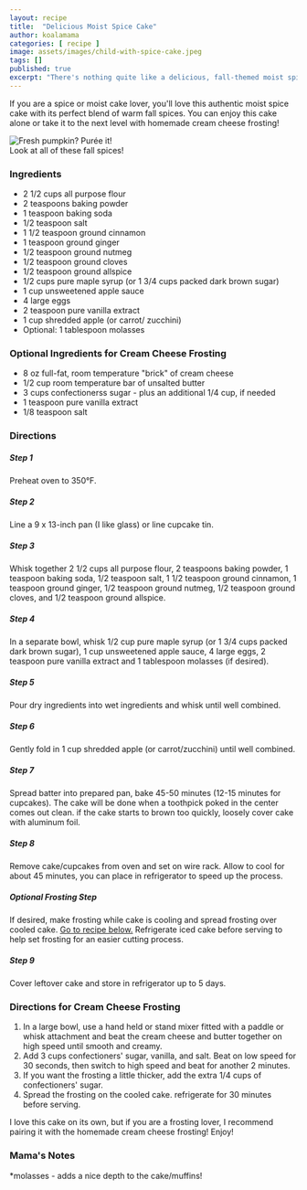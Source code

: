 ```yaml
---
layout: recipe
title:  "Delicious Moist Spice Cake"
author: koalamama
categories: [ recipe ]
image: assets/images/child-with-spice-cake.jpeg
tags: []
published: true
excerpt: "There's nothing quite like a delicious, fall-themed moist spice cake made with your own hands. Adding homemade frosting on top? Heaven!"
---
```


If you are a spice or moist cake lover, you'll love this authentic moist spice cake with its perfect blend of warm fall spices. You can enjoy this cake alone or take it to the next level with homemade cream cheese frosting!

<img src="{{site.baseurl}}/assets/images/spice-cake-ingredients.jpeg" alt="Fresh pumpkin? Purée it!" class="bottom-align mb-0" /><br /><span class="small">Look at all of these fall spices!</span>


### Ingredients
- 2 1/2 cups all purpose flour 
- 2 teaspoons baking powder 
- 1 teaspoon baking soda 
- 1/2 teaspoon salt 
- 1 1/2 teaspoon ground cinnamon 
- 1 teaspoon ground ginger 
- 1/2 teaspoon ground nutmeg 
- 1/2 teaspoon ground cloves 
- 1/2 teaspoon ground allspice 
- 1/2 cups pure maple syrup (or 1 3/4 cups packed dark brown sugar)
- 1 cup unsweetened apple sauce 
- 4 large eggs 
- 2 teaspoon pure vanilla extract 
- 1 cup shredded apple (or carrot/ zucchini) 
- Optional: 1 tablespoon molasses


### Optional Ingredients for Cream Cheese Frosting
- 8 oz full-fat, room temperature "brick" of cream cheese
- 1/2 cup room temperature bar of unsalted butter
- 3 cups confectionerss sugar - plus an additional 1/4 cup, if needed 
- 1 teaspoon pure vanilla extract 
- 1/8 teaspoon salt


### Directions

<h5 class="mb-1">Step 1</h5>
Preheat oven to 350°F.

<h5 class="mb-1">Step 2</h5>
Line a 9 x 13-inch pan (I like glass) or line cupcake tin.

<h5 class="mb-1">Step 3</h5>
Whisk together 2 1/2 cups all purpose flour, 2 teaspoons baking powder, 1 teaspoon baking soda, 1/2 teaspoon salt, 1 1/2 teaspoon ground cinnamon, 1 teaspoon ground ginger, 1/2 teaspoon ground nutmeg, 1/2 teaspoon ground cloves, and 1/2 teaspoon ground allspice.

<h5 class="mb-1">Step 4</h5>
In a separate bowl, whisk 1/2 cup pure maple syrup (or 1 3/4 cups packed dark brown sugar), 1 cup unsweetened apple sauce, 4 large eggs, 2 teaspoon pure vanilla extract and 1 tablespoon molasses (if desired).

<h5 class="mb-1">Step 5</h5>
Pour dry ingredients into wet ingredients and whisk until well combined.

<h5 class="mb-1">Step 6</h5>
Gently fold in 1 cup shredded apple (or carrot/zucchini) until well combined. 

<h5 class="mb-1">Step 7</h5>
Spread batter into prepared pan, bake 45-50 minutes (12-15 minutes for cupcakes). The cake will be done when a toothpick poked in the center comes out clean. if the cake starts to brown too quickly, loosely cover cake with aluminum foil. 

<h5 class="mb-1">Step 8</h5>
Remove cake/cupcakes from oven and set on wire rack. Allow to cool for about 45 minutes, you can place in refrigerator to speed up the process. 

<h5 class="mb-1">Optional Frosting Step</h5>
If desired, make frosting while cake is cooling and spread frosting over cooled cake. <a href="#frostingRecipeAnchor">Go to recipe below.</a> Refrigerate iced cake before serving to help set frosting for an easier cutting process.  

<h5 class="mb-1">Step 9</h5>
Cover leftover cake and store in refrigerator up to 5 days. 



<h3 id="frostingRecipeAnchor">Directions for Cream Cheese Frosting</h3>

1. In a large bowl, use a hand held or stand mixer fitted with a paddle or whisk attachment and beat the cream cheese and butter together on high speed until smooth and creamy.
2. Add 3 cups confectioners' sugar, vanilla, and salt. Beat on low speed for 30 seconds, then switch to high speed and beat for another 2 minutes.
3. If you want the frosting a little thicker, add the extra 1/4 cups of confectioners' sugar.
4. Spread the frosting on the cooled cake. refrigerate for 30 minutes before serving. 



I love this cake on its own, but if you are a frosting lover, I recommend pairing it with the homemade cream cheese frosting! Enjoy!


### Mama's Notes

*molasses - adds a nice depth to the cake/muffins!